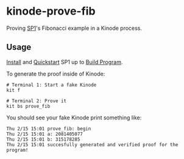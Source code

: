 # kinode-prove-fib

Proving [SP1](https://github.com/succinctlabs/sp1)'s Fibonacci example in a Kinode process.

## Usage

[Install](https://succinctlabs.github.io/sp1/getting-started/install.html) and [Quickstart](https://succinctlabs.github.io/sp1/getting-started/quickstart.html) SP1 up to [Build Program](https://succinctlabs.github.io/sp1/getting-started/quickstart.html#build-program).

To generate the proof inside of Kinode:

```
# Terminal 1: Start a fake Kinode
kit f

# Terminal 2: Prove it
kit bs prove_fib
```

You should see your fake Kinode print something like:

```
Thu 2/15 15:01 prove_fib: begin
Thu 2/15 15:01 a: 2081405077
Thu 2/15 15:01 b: 315178285
Thu 2/15 15:01 succesfully generated and verified proof for the program!
```
